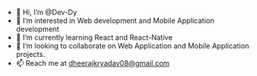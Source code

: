 - 👋 Hi, I’m @Dev-Dy
- 👀 I’m interested in Web development and Mobile Application development
- 🌱 I’m currently learning React and React-Native
- 💞️ I’m looking to collaborate on Web Application and Mobile Application projects.
- 📫 Reach me at dheerajkryadav08@gmail.com

<!---
Dev-Dy/Dev-Dy is a ✨ special ✨ repository because its `README.md` (this file) appears on your GitHub profile.
You can click the Preview link to take a look at your changes.
--->
